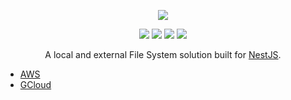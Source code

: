 <p align="center"><img src="https://avatars1.githubusercontent.com/u/41109786?s=200&v=4"/></p>
<p align="center">
    <a href="https://travis-ci.org/nestjs-community/nestjs-file-system"><img src="https://travis-ci.org/nestjs-community/nestjs-file-system.svg?branch=master"/></a>
    <a href="https://www.npmjs.com/package/nestjs-file-system"><img src="https://img.shields.io/npm/v/nestjs-file-system.svg"/></a>
    <a href="https://github.com/nestjs-community/nestjs-file-system/blob/master/LICENSE"><img src="https://img.shields.io/github/license/nestjs-community/nestjs-file-system.svg"/></a>
    <a href="https://coveralls.io/github/nestjs-community/nestjs-file-system?branch=master"><img src="https://coveralls.io/repos/github/nestjs-community/nestjs-file-system/badge.svg?branch=master"/></a>
</p>


<p align="center">A local and external File System solution built for <a href="">NestJS</a>.</p>

 - [AWS](https://github.com/aws-samples/aws-nodejs-sample)
 - [GCloud](https://github.com/googleapis/nodejs-storage)

